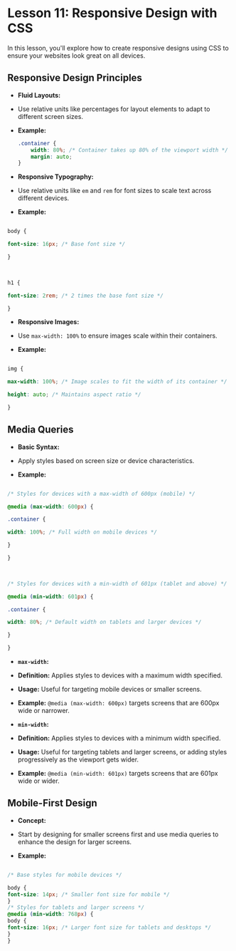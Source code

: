 # **Lesson 11: Responsive Design with CSS**

  
In this lesson, you'll explore how to create responsive designs using CSS to ensure your websites look great on all devices.

## **Responsive Design Principles**

- **Fluid Layouts:**

- Use relative units like percentages for layout elements to adapt to different screen sizes.

- **Example:**

	```css
	.container {
		width: 80%; /* Container takes up 80% of the viewport width */
		margin: auto;
	}
	```

  

- **Responsive Typography:**

- Use relative units like `em` and `rem` for font sizes to scale text across different devices.

- **Example:**

```css

body {

font-size: 16px; /* Base font size */

}

  

h1 {

font-size: 2rem; /* 2 times the base font size */

}

```

  

- **Responsive Images:**

- Use `max-width: 100%` to ensure images scale within their containers.

- **Example:**

```css

img {

max-width: 100%; /* Image scales to fit the width of its container */

height: auto; /* Maintains aspect ratio */

}

```

  

## **Media Queries**

  

- **Basic Syntax:**

- Apply styles based on screen size or device characteristics.

- **Example:**

```css

/* Styles for devices with a max-width of 600px (mobile) */

@media (max-width: 600px) {

.container {

width: 100%; /* Full width on mobile devices */

}

}

  

/* Styles for devices with a min-width of 601px (tablet and above) */

@media (min-width: 601px) {

.container {

width: 80%; /* Default width on tablets and larger devices */

}

}

```

  

- **`max-width`:**

- **Definition:** Applies styles to devices with a maximum width specified.

- **Usage:** Useful for targeting mobile devices or smaller screens.

- **Example:** `@media (max-width: 600px)` targets screens that are 600px wide or narrower.

  

- **`min-width`:**

- **Definition:** Applies styles to devices with a minimum width specified.

- **Usage:** Useful for targeting tablets and larger screens, or adding styles progressively as the viewport gets wider.

- **Example:** `@media (min-width: 601px)` targets screens that are 601px wide or wider.

  

## **Mobile-First Design**

  

- **Concept:**

- Start by designing for smaller screens first and use media queries to enhance the design for larger screens.

- **Example:**

```css

/* Base styles for mobile devices */

body {
font-size: 14px; /* Smaller font size for mobile */
}
/* Styles for tablets and larger screens */
@media (min-width: 768px) {
body {
font-size: 16px; /* Larger font size for tablets and desktops */
}
}
```
<!--stackedit_data:
eyJoaXN0b3J5IjpbLTEwNzIzNTA1MTBdfQ==
-->